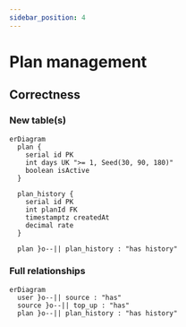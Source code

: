 ```yaml
---
sidebar_position: 4
---
```


# Plan management

## Correctness

### New table(s)

```mermaid
erDiagram
  plan {
    serial id PK
    int days UK ">= 1, Seed(30, 90, 180)"
    boolean isActive
  }

  plan_history {
    serial id PK
    int planId FK
    timestamptz createdAt
    decimal rate
  }

  plan }o--|| plan_history : "has history"
```

### Full relationships

```mermaid
erDiagram
  user }o--|| source : "has"
  source }o--|| top_up : "has"
  plan }o--|| plan_history : "has history"
```
